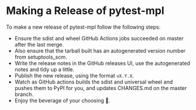 # Making a Release of pytest-mpl

To make a new release of pytest-mpl follow the following steps:

* Ensure the sdist and wheel GitHub Actions jobs succeeded on master after the last merge.
* Also ensure that the tarball built has an autogenerated version number from setuptools_scm.
* Write the release notes in the GitHub releases UI, use the autogenerated
  notes and tidy up a little.
* Publish the new release, using the format `vX.Y.X`.
* Watch as GitHub actions builds the sdist and universal wheel and pushes them to PyPI for you, and updates CHANGES.md on the master branch.
* Enjoy the beverage of your choosing 🍻.

